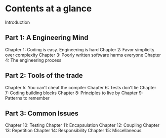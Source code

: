 # Contents at a glance

Introduction

## Part 1: A Engineering Mind

Chapter 1: Coding is easy. Engineering is hard
Chapter 2: Favor simplicity over complexity
Chapter 3: Poorly written software harms everyone
Chapter 4: The engineering process

## Part 2: Tools of the trade

Chapter 5: You can't cheat the compiler
Chapter 6: Tests don't lie
Chapter 7: Coding building blocks
Chapter 8: Principles to live by
Chapter 9: Patterns to remember

## Part 3: Common Issues

Chapter 10: Testing
Chapter 11: Encapsulation
Chapter 12: Coupling
Chapter 13: Repetition
Chapter 14: Responsibility
Chapter 15: Miscellaneous
